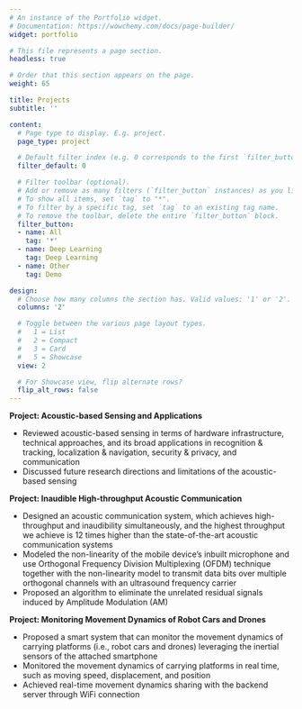```yaml
---
# An instance of the Portfolio widget.
# Documentation: https://wowchemy.com/docs/page-builder/
widget: portfolio

# This file represents a page section.
headless: true

# Order that this section appears on the page.
weight: 65

title: Projects
subtitle: ''

content:
  # Page type to display. E.g. project.
  page_type: project

  # Default filter index (e.g. 0 corresponds to the first `filter_button` instance below).
  filter_default: 0

  # Filter toolbar (optional).
  # Add or remove as many filters (`filter_button` instances) as you like.
  # To show all items, set `tag` to "*".
  # To filter by a specific tag, set `tag` to an existing tag name.
  # To remove the toolbar, delete the entire `filter_button` block.
  filter_button:
  - name: All
    tag: '*'
  - name: Deep Learning
    tag: Deep Learning
  - name: Other
    tag: Demo

design:
  # Choose how many columns the section has. Valid values: '1' or '2'.
  columns: '2'

  # Toggle between the various page layout types.
  #   1 = List
  #   2 = Compact
  #   3 = Card
  #   5 = Showcase
  view: 2

  # For Showcase view, flip alternate rows?
  flip_alt_rows: false
---
```

**Project: Acoustic-based Sensing and Applications**
* Reviewed acoustic-based sensing in terms of hardware infrastructure, technical approaches, and its broad applications in recognition \& tracking, localization \& navigation, security \& privacy, and communication
* Discussed future research directions and limitations of the acoustic-based sensing

**Project: Inaudible High-throughput Acoustic Communication**
* Designed an acoustic communication system, which achieves high-throughput and inaudibility simultaneously, and the highest throughput we achieve is 12 times higher than the state-of-the-art acoustic communication systems
* Modeled the non-linearity of the mobile device’s inbuilt microphone and use Orthogonal Frequency Division Multiplexing (OFDM) technique together with the non-linearity model to transmit data bits over multiple orthogonal channels with an ultrasound frequency carrier
* Proposed an algorithm to eliminate the unrelated residual signals induced by Amplitude Modulation (AM)

**Project: Monitoring Movement Dynamics of Robot Cars and Drones**
* Proposed a smart system that can monitor the movement dynamics of carrying platforms (i.e., robot cars and drones) leveraging the inertial sensors of the attached smartphone
* Monitored the movement dynamics of carrying platforms in real time, such as moving speed, displacement, and position
* Achieved real-time movement dynamics sharing with the backend server through WiFi connection
